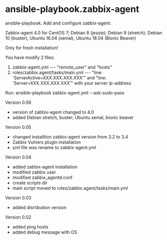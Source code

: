 # ansible-playbook.zabbix-agent
ansible-playbook. Add and configure zabbix-agent.

Zabbix-agent 4.0 for CentOS 7; Debian 8 (jessie); Debian 9 (stretch); Debian 10 (buster), Ubuntu 16.04 (xenial), Ubuntu 18.04 (Bionic Beaver)

Only for fresh installation!

You have modify 2 files:
1) zabbix-agent.yml --- "remote_user" and "hosts"
2) roles/zabbix.agent/tasks/main.yml --- "line: 'ServerActive=XXX.XXX.XXX.XXX'" and "line: 'Server=XXX.XXX.XXX.XXX'" with your server ip-address

Run: ansible-playbook zabbix-agent.yml --ask-sudo-pass

Version 0.06
 - version of zabbix-agent changed to 4.0
 - added Debian stretch, buster; Ubuntu xenial, bionic beaver

Version 0.05
 - changed installtion zabbix-agent version from 3.2 to 3.4
 - Zabbix Vulners plugin installation
 - yml file was rename to zabbix-agent.yml

Version 0.04
 - added zabbix-agent installation
 - modified zabbix user
 - modified zabbix_agentd.conf
 - create scripts dir
 - main script moved to roles/zabbix.agent/tasks/main.yml

Version 0.03
 - added disrtibution version

Version 0.02
 - added ping hosts
 - added debug message with OS
